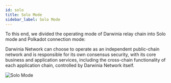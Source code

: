 ```yaml
---
id: solo
title: Solo Mode
sidebar_label: Solo Mode
---
```


To this end, we divided the operating mode of Darwinia relay chain into Solo mode and Polkadot connection mode:

Darwinia Network can choose to operate as an independent public-chain network and is responsible for its own consensus security, with its core business and application services, including the cross-chain functionality of each application chain, controlled by Darwinia Network itself.

<div style="max-width:500px;">

![Solo Mode](assets/solo-mode-en.png)

</div>
